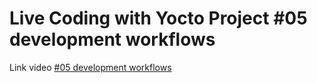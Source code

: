 # Live Coding with Yocto Project #05 development workflows

Link video [#05 development workflows](https://www.youtube.com/watch?v=Itn_at7kfVw "Youtube")
